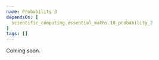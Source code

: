 ```yaml
---
name: Probability 3
dependsOn: [
  scientific_computing.essential_maths.18_probability_2
]
tags: []
---
```


Coming soon.
